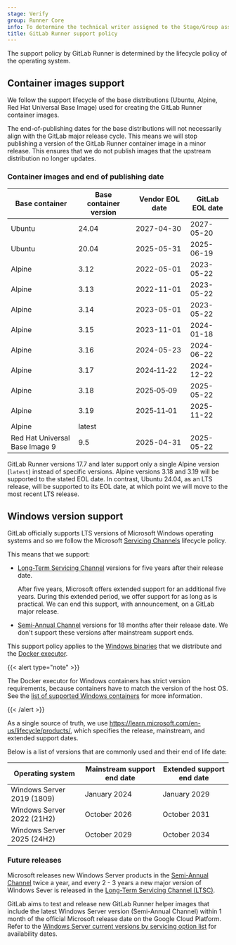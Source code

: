 ```yaml
---
stage: Verify
group: Runner Core
info: To determine the technical writer assigned to the Stage/Group associated with this page, see https://handbook.gitlab.com/handbook/product/ux/technical-writing/#assignments
title: GitLab Runner support policy
---
```


The support policy by GitLab Runner is determined by the lifecycle policy of the operating system.

## Container images support

We follow the support lifecycle of the base distributions (Ubuntu, Alpine, Red Hat Universal Base Image) used for creating the GitLab Runner container images.

The end-of-publishing dates for the base distributions will not necessarily align with the GitLab major release cycle. This means we will stop publishing a version of the GitLab Runner container image in a minor release. This ensures that we do not publish images that the upstream distribution no longer updates.

### Container images and end of publishing date

| Base container                 | Base container version | Vendor EOL date | GitLab EOL date |
|--------------------------------|------------------------|-----------------|-----------------|
| Ubuntu                         | 24.04                  | 2027-04-30      | 2027-05-20      |
| Ubuntu                         | 20.04                  | 2025-05-31      | 2025-06-19      |
| Alpine                         | 3.12                   | 2022-05-01      | 2023-05-22      |
| Alpine                         | 3.13                   | 2022-11-01      | 2023-05-22      |
| Alpine                         | 3.14                   | 2023-05-01      | 2023-05-22      |
| Alpine                         | 3.15                   | 2023-11-01      | 2024-01-18      |
| Alpine                         | 3.16                   | 2024-05-23      | 2024-06-22      |
| Alpine                         | 3.17                   | 2024‑11‑22      | 2024-12-22      |
| Alpine                         | 3.18                   | 2025‑05‑09      | 2025-05-22      |
| Alpine                         | 3.19                   | 2025‑11‑01      | 2025-11-22      |
| Alpine                         | latest                 |                 |                 |
| Red Hat Universal Base Image 9 | 9.5                    | 2025-04-31      | 2025-05-22      |

GitLab Runner versions 17.7 and later support only a single Alpine version (`latest`) instead of specific versions.
Alpine versions 3.18 and 3.19 will be supported to the stated EOL date. In contrast, Ubuntu 24.04, as an LTS release,
will be supported to its EOL date, at which point we will move to the most recent LTS release.

## Windows version support

GitLab officially supports LTS versions of Microsoft Windows operating systems and so we follow the Microsoft
[Servicing Channels](https://learn.microsoft.com/en-us/windows/deployment/update/waas-overview#servicing-channels) lifecycle policy.

This means that we support:

- [Long-Term Servicing Channel](https://learn.microsoft.com/en-us/windows/deployment/update/waas-overview#long-term-servicing-channel)
  versions for five years after their release date.

  After five years, Microsoft offers extended support for an additional five years.
  During this extended period, we offer support for as long as is practical.
  We can end this support, with announcement, on a GitLab major release.
- [Semi-Annual Channel](https://learn.microsoft.com/en-us/windows/deployment/update/waas-overview#semi-annual-channel)
  versions for 18 months after their release date. We don't support
  these versions after mainstream support ends.

This support policy applies to the [Windows binaries](windows.md#installation) that we
distribute and the [Docker executor](../executors/docker.md#supported-windows-versions).

{{< alert type="note" >}}

The Docker executor for Windows containers has strict version
requirements, because containers have to match the version of the host
OS. See the [list of supported Windows containers](../executors/docker.md#supported-windows-versions)
for more information.

{{< /alert >}}

As a single source of truth, we use <https://learn.microsoft.com/en-us/lifecycle/products/>,
which specifies the release, mainstream, and extended support dates.

Below is a list of versions that are commonly used and their end of life
date:

| Operating system           | Mainstream support end date | Extended support end date |
|----------------------------|-----------------------------|---------------------------|
| Windows Server 2019 (1809) | January 2024                | January 2029              |
| Windows Server 2022 (21H2) | October 2026                | October 2031              |
| Windows Server 2025 (24H2) | October 2029                | October 2034              |

### Future releases

Microsoft releases new Windows Server products in the
[Semi-Annual Channel](https://learn.microsoft.com/en-us/windows-server/get-started/servicing-channels-comparison#semi-annual-channel)
twice a year, and every 2 - 3 years a new major version of Windows Sever
is released in the
[Long-Term Servicing Channel (LTSC)](https://learn.microsoft.com/en-us/windows-server/get-started/servicing-channels-comparison#long-term-servicing-channel-ltsc).

GitLab aims to test and release new GitLab Runner helper images that
include the latest Windows Server version (Semi-Annual Channel) within 1
month of the official Microsoft release date on the Google Cloud Platform. Refer to the
[Windows Server current versions by servicing option list](https://learn.microsoft.com/en-us/windows/release-health/windows-server-release-info#windows-server-current-versions-by-servicing-option)
for availability dates.
